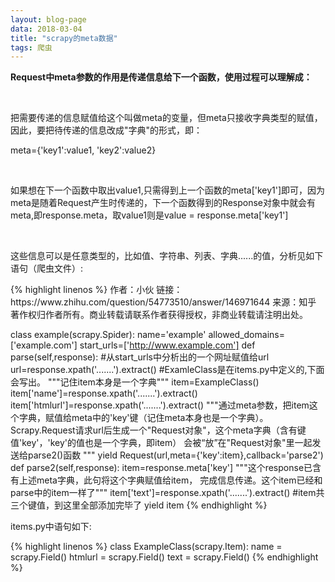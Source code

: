 ```yaml
---
layout: blog-page
data: 2018-03-04
title: "scrapy的meta数据"
tags: 爬虫
---
```

<p><b>Request中meta参数的作用是传递信息给下一个函数，使用过程可以理解成：</b></p><br>
<p>把需要传递的信息赋值给这个叫做meta的变量，但meta只接收字典类型的赋值，因此，要把待传递的信息改成"字典"的形式，即：</p>
<p>meta={'key1':value1, 'key2':value2}</p>
<br>

<p>如果想在下一个函数中取出value1,只需得到上一个函数的meta['key1']即可，因为meta是随着Request产生时传递的，下一个函数得到的Response对象中就会有meta,即response.meta，取value1则是value = response.meta['key1']</p>
<br>

<p>这些信息可以是任意类型的，比如值、字符串、列表、字典......的值，分析见如下语句（爬虫文件）:</p>
{% highlight linenos %}
作者：小伙
链接：https://www.zhihu.com/question/54773510/answer/146971644
来源：知乎
著作权归作者所有。商业转载请联系作者获得授权，非商业转载请注明出处。

class example(scrapy.Spider):
    name='example'
    allowed_domains=['example.com']
    start_urls=['http://www.example.com']
    def parse(self,response):
           #从start_urls中分析出的一个网址赋值给url
           url=response.xpath('.......').extract()
           #ExamleClass是在items.py中定义的,下面会写出。
           """记住item本身是一个字典"""
           item=ExampleClass()
           item['name']=response.xpath('.......').extract()
           item['htmlurl']=response.xpath('.......').extract()
           """通过meta参数，把item这个字典，赋值给meta中的'key'键（记住meta本身也是一个字典）。
           Scrapy.Request请求url后生成一个"Request对象"，这个meta字典（含有键值'key'，'key'的值也是一个字典，即item）
           会被“放”在"Request对象"里一起发送给parse2()函数 """
           yield Request(url,meta={'key':item},callback='parse2')
     def parse2(self,response):
           item=response.meta['key']
           """这个response已含有上述meta字典，此句将这个字典赋值给item，
           完成信息传递。这个item已经和parse中的item一样了"""
           item['text']=response.xpath('.......').extract()
           #item共三个键值，到这里全部添加完毕了
           yield item
{% endhighlight %}
<p>items.py中语句如下:</p>
{% highlight linenos %}
class ExampleClass(scrapy.Item):
	name = scrapy.Field()
	htmlurl = scrapy.Field()
	text = scrapy.Field()
{% endhighlight %}